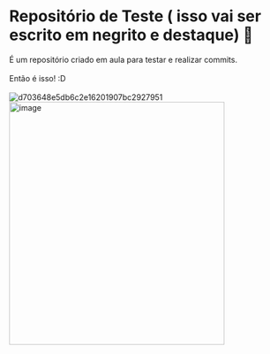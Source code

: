 # Repositório de Teste ( isso vai ser escrito em negrito e destaque) 👋

 É um repositório criado em aula para testar e realizar commits.<br><br>
Então é isso! :D<br><br>
![d703648e5db6c2e16201907bc2927951](https://github.com/user-attachments/assets/4db2d953-a56d-4a49-a80f-3c76a23cfcd7)
<img width="390" height="439" alt="image" src="https://github.com/user-attachments/assets/b8f136e8-04bd-4cad-a6e9-c7cad214f9fc" />


<!--
**arthurkt/arthurkt** is a ✨ _special_ ✨ repository because its `README.md` (this file) appears on your GitHub profile.

Here are some ideas to get you started:

- 🔭 I’m currently working on ...
- 🌱 I’m currently learning ...
- 👯 I’m looking to collaborate on ...
- 🤔 I’m looking for help with ...
- 💬 Ask me about ...
- 📫 How to reach me: ...
- 😄 Pronouns: ...
- ⚡ Fun fact: ...
-->

